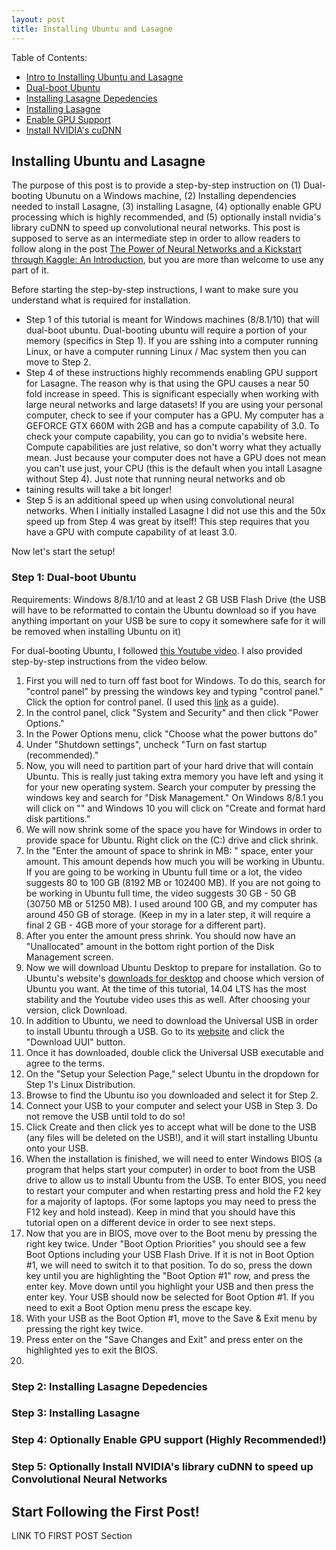```yaml
---
layout: post
title: Installing Ubuntu and Lasagne
---
```


Table of Contents:
- [Intro to Installing Ubuntu and Lasagne](#intro)
- [Dual-boot Ubuntu](#dual-boot-ubuntu)
- [Installing Lasagne Depedencies](#dependencies)
- [Installing Lasagne](#lasagne)
- [Enable GPU Support](#gpu)
- [Install NVIDIA's cuDNN](#cuDNN)

<a name='intro'></a>
## Installing Ubuntu and Lasagne
The purpose of this post is to provide a step-by-step instruction on (1) Dual-booting Ubunutu on a Windows machine,
(2) Installing dependencies needed to install Lasagne, (3) installing Lasagne, (4) optionally enable GPU processing
which is highly recommended, and (5) optionally install nvidia's library cuDNN to speed up convolutional neural networks. This post is supposed to serve as an intermediate step in order to allow readers to follow along in the post [The Power of Neural Networks and a Kickstart through Kaggle: An Introduction](), but you are more than welcome to use any part of it.

Before starting the step-by-step instructions, I want to make sure you understand what is required for installation.
- Step 1 of this tutorial is meant for Windows machines (8/8.1/10) that will dual-boot ubuntu. Dual-booting ubuntu will require a portion of your memory (specifics in Step 1). If you are sshing into a computer running Linux, or have a computer running Linux / Mac system then you can move to Step 2.
- Step 4 of these instructions highly recommends enabling GPU support for Lasagne. The reason why is that using the GPU causes a near 50 fold increase in speed. This is significant especially when working with large neural networks and large datasets! If you are using your personal computer, check to see if your computer has a GPU. My computer has a GEFORCE GTX 660M with 2GB and has a compute capability of 3.0. To check your compute capability, you can go to nvidia's website here. Compute capabilities are just relative, so don't worry what they actually mean. Just because your computer does not have a GPU does not mean you can't use just, your CPU (this is the default when you intall Lasagne without Step 4). Just note that running neural networks and ob
- taining results will take a bit longer!
- Step 5 is an additional speed up when using convolutional neural networks. When I initially installed Lasagne I did not use this and the 50x speed up from Step 4 was great by itself! This step requires that you have a GPU with compute capability of at least 3.0.

Now let's start the setup!
### Step 1: Dual-boot Ubuntu
Requirements: Windows 8/8.1/10 and at least 2 GB USB Flash Drive (the USB will have to be reformatted to contain the Ubuntu download so if you have anything important on your USB be sure to copy it somewhere safe for it will be removed when installing Ubuntu on it)

For dual-booting Ubuntu, I followed [this Youtube video](https://www.youtube.com/watch?v=hOz66FC0pWU). I also provided step-by-step instructions from the video below.  
1. First you will ned to turn off fast boot for Windows. To do this, search for "control panel" by pressing the windows key and typing "control panel." Click the option for control panel. (I used this [link](http://www.eightforums.com/tutorials/6320-fast-startup-turn-off-windows-8-a.html) as a guide).  
2. In the control panel, click "System and Security" and then click "Power Options."  
3. In the Power Options menu, click "Choose what the power buttons do"  
4. Under "Shutdown settings", uncheck "Turn on fast startup (recommended)."  
5. Now, you will need to partition part of your hard drive that will contain Ubuntu. This is really just taking extra memory you have left and ysing it for your new operating system. Search your computer by pressing the windows key and search for "Disk Management." On Windows 8/8.1 you will click on "" and Windows 10 you will click on "Create and format hard disk partitions."  
6. We will now shrink some of the space you have for Windows in order to provide space for Ubuntu. Right click on the (C:) drive and click shrink.  
7. In the "Enter the amount of space to shrink in MB: " space, enter your amount. This amount depends how much you will be working in Ubuntu. If you are going to be working in Ubuntu full time or a lot, the video suggests 80 to 100 GB (8192 MB or 102400 MB). If you are not going to be working in Ubuntu full time, the video suggests 30 GB - 50 GB (30750 MB or 51250 MB). I used around 100 GB, and my computer has around 450 GB of storage. (Keep in my in a later step, it will require a final 2 GB - 4GB more of your storage for a different part).  
8. After you enter the amount press shrink. You should now have an "Unallocated" amount in the bottom right portion of the Disk Management screen.  
9. Now we will download Ubuntu Desktop to prepare for installation. Go to Ubuntu's website's [downloads for desktop](http://www.ubuntu.com/download/desktop) and choose which version of Ubuntu you want. At the time of this tutorial, 14.04 LTS has the most stability and the Youtube video uses this as well. After choosing your version, click Download.  
10. In addition to Ubuntu, we need to download the Universal USB in order to install Ubuntu through a USB. Go to its [website](http://www.pendrivelinux.com/universal-usb-installer-easy-as-1-2-3/) and click the "Download UUI" button.  
11. Once it has downloaded, double click the Universal USB executable and agree to the terms.  
12. On the "Setup your Selection Page," select Ubuntu in the dropdown for Step 1's Linux Distribution.  
13. Browse to find the Ubuntu iso you downloaded and select it for Step 2.  
14. Connect your USB to your computer and select your USB in Step 3. Do not remove the USB until told to do so!  
15. Click Create and then click yes to accept what will be done to the USB (any files will be deleted on the USB!), and it will start installing Ubuntu onto your USB.  
16. When the installation is finished, we will need to enter Windows BIOS (a program that helps start your computer) in order to boot from the USB drive to allow us to install Ubuntu from the USB. To enter BIOS, you need to restart your computer and when restarting press and hold the F2 key for a majority of laptops. (For some laptops you may need to press the F12 key and hold instead). Keep in mind that you should have this tutorial open on a different device in order to see next steps.  
17. Now that you are in BIOS, move over to the Boot menu by pressing the right key twice. Under "Boot Option Priorities" you should see a few Boot Options including your USB Flash Drive. If it is not in Boot Option #1, we will need to switch it to that position. To do so, press the down key until you are highlighting the "Boot Option #1" row, and press the enter key. Move down until you highlight your USB and then press the enter key. Your USB should now be selected for Boot Option #1. If you need to exit a Boot Option menu press the escape key.  
18. With your USB as the Boot Option #1, move to the Save & Exit menu by pressing the right key twice.  
19. Press enter on the "Save Changes and Exit" and press enter on the highlighted yes to exit the BIOS.  
20. 
### Step 2: Installing Lasagne Depedencies
### Step 3: Installing Lasagne
### Step 4: Optionally Enable GPU support (Highly Recommended!)
### Step 5: Optionally Install NVIDIA's library cuDNN to speed up Convolutional Neural Networks

## Start Following the First Post!
LINK TO FIRST POST Section
